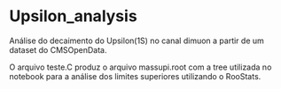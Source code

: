 # Upsilon_analysis
Análise do decaimento do Upsilon(1S) no canal dimuon a partir de um dataset do CMSOpenData.

O arquivo teste.C produz o arquivo massupi.root com a tree utilizada no notebook para a análise dos limites superiores utilizando o RooStats.
